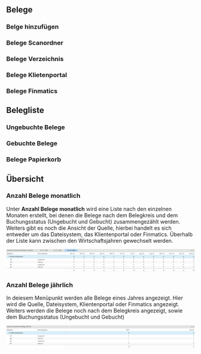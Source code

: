 ## Belege

### Belge hinzufügen

### Belege Scanordner

### Belege Verzeichnis

### Belege Klietenportal

### Belege Finmatics

## Belegliste

### Ungebuchte Belege

### Gebuchte Belege

### Belege Papierkorb

## Übersicht

### Anzahl Belege monatlich

Unter **Anzahl Belege monatlich** wird eine Liste nach den einzelnen Monaten erstellt, bei denen die Belege nach dem Belegkreis und dem Buchungsstatus (Ungebucht und Gebucht) zusammengezählt werden. Weiters gibt es noch die Ansicht der Quelle, hierbei handelt es sich entweder um das Dateisystem, das Klientenportal oder Finmatics. Überhalb der Liste kann zwischen den Wirtschaftsjahren gewechselt werden.

![Belege_monatlich](<img/image5.png>)

### Anzahl Belege jährlich

In deiesem Menüpunkt werden alle Belege eines Jahres angezeigt. Hier wird die Quelle, Dateisystem, Klientenportal oder Finmatics angezeigt. Weiters werden die Belege noch nach dem Belegkreis angezeigt, sowie dem Buchungsstatus (Ungebucht und Gebucht)

![Belege_jährlich](<img/image6.png>)